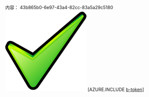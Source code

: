 内容： 43b865b0-6e97-43a4-82cc-83a5a29c5180![图像](31e8c393-de99-4bf7-add4-7a13929ee262.png)
[AZURE.INCLUDE [b-token](dc4d58c5-06b8-48c0-9294-58893fd079a5.md)]
